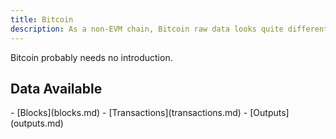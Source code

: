 ```yaml
---
title: Bitcoin
description: As a non-EVM chain, Bitcoin raw data looks quite different from other chains. Learn more about Bitcoin's data in these pages.
---
```


Bitcoin probably needs no introduction.

## Data Available

<div class="cards grid" markdown>
- [Blocks](blocks.md)
- [Transactions](transactions.md)
- [Outputs](outputs.md)
</div>

